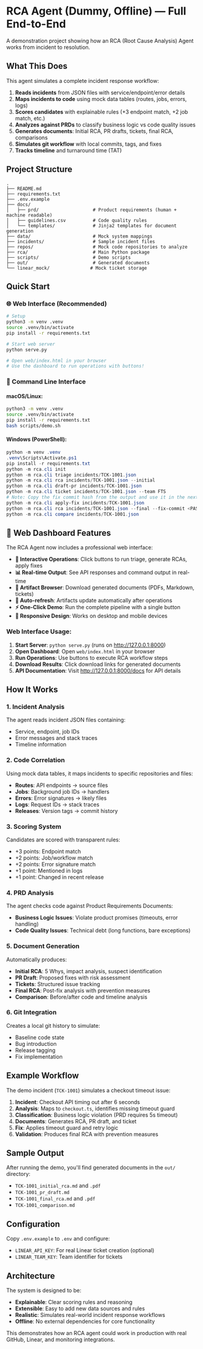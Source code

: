 # RCA Agent (Dummy, Offline) — Full End-to-End

A demonstration project showing how an RCA (Root Cause Analysis) Agent works from incident to resolution.

## What This Does

This agent simulates a complete incident response workflow:

1. **Reads incidents** from JSON files with service/endpoint/error details
2. **Maps incidents to code** using mock data tables (routes, jobs, errors, logs)
3. **Scores candidates** with explainable rules (+3 endpoint match, +2 job match, etc.)
4. **Analyzes against PRDs** to classify business logic vs code quality issues
5. **Generates documents**: Initial RCA, PR drafts, tickets, final RCA, comparisons
6. **Simulates git workflow** with local commits, tags, and fixes
7. **Tracks timeline** and turnaround time (TAT)

## Project Structure

```
.
├── README.md
├── requirements.txt
├── .env.example
├── docs/
│   ├── prd/                    # Product requirements (human + machine readable)
│   ├── guidelines.csv          # Code quality rules
│   └── templates/              # Jinja2 templates for document generation
├── data/                       # Mock system mappings
├── incidents/                  # Sample incident files
├── repos/                      # Mock code repositories to analyze
├── rca/                        # Main Python package
├── scripts/                    # Demo scripts
├── out/                        # Generated documents
└── linear_mock/               # Mock ticket storage
```

## Quick Start

### 🌐 Web Interface (Recommended)
```bash
# Setup
python3 -m venv .venv
source .venv/bin/activate
pip install -r requirements.txt

# Start web server
python serve.py

# Open web/index.html in your browser
# Use the dashboard to run operations with buttons!
```

### 📱 Command Line Interface

#### macOS/Linux:
```bash
python3 -m venv .venv
source .venv/bin/activate
pip install -r requirements.txt
bash scripts/demo.sh
```

#### Windows (PowerShell):
```powershell
python -m venv .venv
.venv\Scripts\Activate.ps1
pip install -r requirements.txt
python -m rca.cli init
python -m rca.cli triage incidents/TCK-1001.json
python -m rca.cli rca incidents/TCK-1001.json --initial
python -m rca.cli draft-pr incidents/TCK-1001.json
python -m rca.cli ticket incidents/TCK-1001.json --team FTS
# Note: Copy the fix commit hash from the output and use it in the next command
python -m rca.cli apply-fix incidents/TCK-1001.json
python -m rca.cli rca incidents/TCK-1001.json --final --fix-commit <PASTE_FIX_COMMIT_HASH>
python -m rca.cli compare incidents/TCK-1001.json
```

## 🎨 Web Dashboard Features

The RCA Agent now includes a professional web interface:

- **🎯 Interactive Operations**: Click buttons to run triage, generate RCAs, apply fixes
- **📊 Real-time Output**: See API responses and command output in real-time
- **📁 Artifact Browser**: Download generated documents (PDFs, Markdown, tickets)
- **🔄 Auto-refresh**: Artifacts update automatically after operations
- **⚡ One-Click Demo**: Run the complete pipeline with a single button
- **📱 Responsive Design**: Works on desktop and mobile devices

### Web Interface Usage:
1. **Start Server**: `python serve.py` (runs on http://127.0.0.1:8000)
2. **Open Dashboard**: Open `web/index.html` in your browser
3. **Run Operations**: Use buttons to execute RCA workflow steps
4. **Download Results**: Click download links for generated documents
5. **API Documentation**: Visit http://127.0.0.1:8000/docs for API details

## How It Works

### 1. Incident Analysis
The agent reads incident JSON files containing:
- Service, endpoint, job IDs
- Error messages and stack traces
- Timeline information

### 2. Code Correlation
Using mock data tables, it maps incidents to specific repositories and files:
- **Routes**: API endpoints → source files
- **Jobs**: Background job IDs → handlers
- **Errors**: Error signatures → likely files
- **Logs**: Request IDs → stack traces
- **Releases**: Version tags → commit history

### 3. Scoring System
Candidates are scored with transparent rules:
- +3 points: Endpoint match
- +2 points: Job/workflow match
- +2 points: Error signature match
- +1 point: Mentioned in logs
- +1 point: Changed in recent release

### 4. PRD Analysis
The agent checks code against Product Requirements Documents:
- **Business Logic Issues**: Violate product promises (timeouts, error handling)
- **Code Quality Issues**: Technical debt (long functions, bare exceptions)

### 5. Document Generation
Automatically produces:
- **Initial RCA**: 5 Whys, impact analysis, suspect identification
- **PR Draft**: Proposed fixes with risk assessment
- **Tickets**: Structured issue tracking
- **Final RCA**: Post-fix analysis with prevention measures
- **Comparison**: Before/after code and timeline analysis

### 6. Git Integration
Creates a local git history to simulate:
- Baseline code state
- Bug introduction
- Release tagging
- Fix implementation

## Example Workflow

The demo incident (`TCK-1001`) simulates a checkout timeout issue:

1. **Incident**: Checkout API timing out after 6 seconds
2. **Analysis**: Maps to `checkout.ts`, identifies missing timeout guard
3. **Classification**: Business logic violation (PRD requires 5s timeout)
4. **Documents**: Generates RCA, PR draft, and ticket
5. **Fix**: Applies timeout guard and retry logic
6. **Validation**: Produces final RCA with prevention measures

## Sample Output

After running the demo, you'll find generated documents in the `out/` directory:
- `TCK-1001_initial_rca.md` and `.pdf`
- `TCK-1001_pr_draft.md`
- `TCK-1001_final_rca.md` and `.pdf`
- `TCK-1001_comparison.md`

## Configuration

Copy `.env.example` to `.env` and configure:
- `LINEAR_API_KEY`: For real Linear ticket creation (optional)
- `LINEAR_TEAM_KEY`: Team identifier for tickets

## Architecture

The system is designed to be:
- **Explainable**: Clear scoring rules and reasoning
- **Extensible**: Easy to add new data sources and rules
- **Realistic**: Simulates real-world incident response workflows
- **Offline**: No external dependencies for core functionality

This demonstrates how an RCA agent could work in production with real GitHub, Linear, and monitoring integrations.
